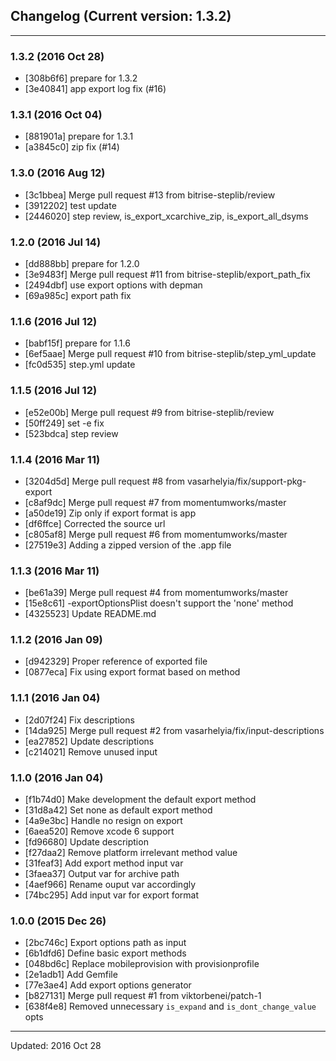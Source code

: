 ## Changelog (Current version: 1.3.2)

-----------------

### 1.3.2 (2016 Oct 28)

* [308b6f6] prepare for 1.3.2
* [3e40841] app export log fix (#16)

### 1.3.1 (2016 Oct 04)

* [881901a] prepare for 1.3.1
* [a3845c0] zip fix (#14)

### 1.3.0 (2016 Aug 12)

* [3c1bbea] Merge pull request #13 from bitrise-steplib/review
* [3912202] test update
* [2446020] step review, is_export_xcarchive_zip, is_export_all_dsyms

### 1.2.0 (2016 Jul 14)

* [dd888bb] prepare for 1.2.0
* [3e9483f] Merge pull request #11 from bitrise-steplib/export_path_fix
* [2494dbf] use export options with depman
* [69a985c] export path fix

### 1.1.6 (2016 Jul 12)

* [babf15f] prepare for 1.1.6
* [6ef5aae] Merge pull request #10 from bitrise-steplib/step_yml_update
* [fc0d535] step.yml update

### 1.1.5 (2016 Jul 12)

* [e52e00b] Merge pull request #9 from bitrise-steplib/review
* [50ff249] set -e fix
* [523bdca] step review

### 1.1.4 (2016 Mar 11)

* [3204d5d] Merge pull request #8 from vasarhelyia/fix/support-pkg-export
* [c8af9dc] Merge pull request #7 from momentumworks/master
* [a50de19] Zip only if export format is app
* [df6ffce] Corrected the source url
* [c805af8] Merge pull request #6 from momentumworks/master
* [27519e3] Adding a zipped version of the .app file

### 1.1.3 (2016 Mar 11)

* [be61a39] Merge pull request #4 from momentumworks/master
* [15e8c61] -exportOptionsPlist doesn't support the 'none' method
* [4325523] Update README.md

### 1.1.2 (2016 Jan 09)

* [d942329] Proper reference of exported file
* [0877eca] Fix using export format based on method

### 1.1.1 (2016 Jan 04)

* [2d07f24] Fix descriptions
* [14da925] Merge pull request #2 from vasarhelyia/fix/input-descriptions
* [ea27852] Update descriptions
* [c214021] Remove unused input

### 1.1.0 (2016 Jan 04)

* [f1b74d0] Make development the default export method
* [31d8a42] Set none as default export method
* [4a9e3bc] Handle no resign on export
* [6aea520] Remove xcode 6 support
* [fd96680] Update description
* [f27daa2] Remove platform irrelevant method value
* [31feaf3] Add export method input var
* [3faea37] Output var for archive path
* [4aef966] Rename ouput var accordingly
* [74bc295] Add input var for export format

### 1.0.0 (2015 Dec 26)

* [2bc746c] Export options path as input
* [6b1dfd6] Define basic export methods
* [048bd6c] Replace mobileprovision with provisionprofile
* [2e1adb1] Add Gemfile
* [77e3ae4] Add export options generator
* [b827131] Merge pull request #1 from viktorbenei/patch-1
* [638f4e8] Removed unnecessary `is_expand` and `is_dont_change_value` opts

-----------------

Updated: 2016 Oct 28